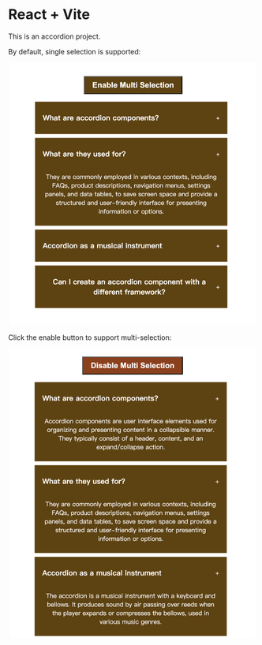 # React + Vite

This is an accordion project.

<!-- By default, single selection is supported:
![single selection](<截屏2025-02-22 下午12.14.19.png>)

Click the enable button to support multi-selection:
![multi selections](<截屏2025-02-22 下午12.14.38.png>) -->

By default, single selection is supported:

<div style="text-align: center;">
  <img src="截屏2025-02-22 下午12.14.19.png" alt="single selection" width="500"/>
</div>

Click the enable button to support multi-selection:

<div style="text-align: center;">
  <img src="截屏2025-02-22 下午12.14.38.png" alt="multi selections" width="500"/>
</div>
